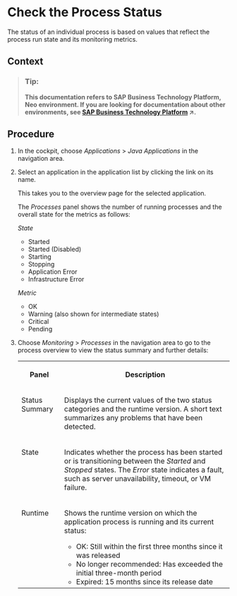 <!-- loio499992d9c31648b0afdae88c463ba9b4 -->

# Check the Process Status

The status of an individual process is based on values that reflect the process run state and its monitoring metrics.



## Context

> ### Tip:  
> **This documentation refers to SAP Business Technology Platform, Neo environment. If you are looking for documentation about other environments, see [SAP Business Technology Platform](https://help.sap.com/viewer/65de2977205c403bbc107264b8eccf4b/Cloud/en-US/6a2c1ab5a31b4ed9a2ce17a5329e1dd8.html "SAP Business Technology Platform (SAP BTP) is an integrated offering comprised of four technology portfolios: database and data management, application development and integration, analytics, and intelligent technologies. The platform offers users the ability to turn data into business value, compose end-to-end business processes, and build and extend SAP applications quickly.") :arrow_upper_right:.**



## Procedure

1.  In the cockpit, choose *Applications* \> *Java Applications* in the navigation area.

2.  Select an application in the application list by clicking the link on its name.

    This takes you to the overview page for the selected application.

    The *Processes* panel shows the number of running processes and the overall state for the metrics as follows:

    *State*

    -   Started
    -   Started \(Disabled\)
    -   Starting
    -   Stopping
    -   Application Error
    -   Infrastructure Error

    *Metric*

    -   OK
    -   Warning \(also shown for intermediate states\)
    -   Critical
    -   Pending

3.  Choose *Monitoring* \> *Processes* in the navigation area to go to the process overview to view the status summary and further details:


    <table>
    <tr>
    <th valign="top">

    Panel


    
    </th>
    <th valign="top">

    Description


    
    </th>
    </tr>
    <tr>
    <td valign="top">

    Status Summary


    
    </td>
    <td valign="top">

    Displays the current values of the two status categories and the runtime version. A short text summarizes any problems that have been detected.


    
    </td>
    </tr>
    <tr>
    <td valign="top">

    State


    
    </td>
    <td valign="top">

    Indicates whether the process has been started or is transitioning between the *Started* and *Stopped* states. The *Error* state indicates a fault, such as server unavailability, timeout, or VM failure.


    
    </td>
    </tr>
    <tr>
    <td valign="top">

    Runtime


    
    </td>
    <td valign="top">

    Shows the runtime version on which the application process is running and its current status:

    -   OK: Still within the first three months since it was released
    -   No longer recommended: Has exceeded the initial three-month period
    -   Expired: 15 months since its release date


    
    </td>
    </tr>
    </table>
    

